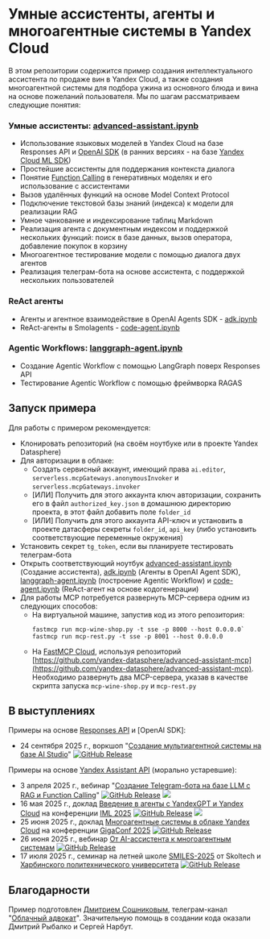 # Умные ассистенты, агенты и многоагентные системы в Yandex Cloud

В этом репозитории содержится пример создания интеллектуального ассистента по продаже вин в Yandex Cloud, а также создания многоагентной системы для подбора ужина из основного блюда и вина на основе пожеланий пользователя. Мы по шагам рассматриваем следующие понятия:

### Умные ассистенты: [advanced-assistant.ipynb](advanced-assistant.ipynb)
* Использование языковых моделей в Yandex Cloud на базе Responses API и [OpenAI SDK](https://github.com/openai/openai-python) (в ранних версиях - на базе [Yandex Cloud ML SDK](https://github.com/yandex-cloud/yandex-cloud-ml-sdk))
* Простейшие ассистенты для поддержания контекста диалога
* Понятие [Function Calling](https://yandex.cloud/ru/docs/foundation-models/concepts/yandexgpt/function-call) в генеративных моделях и его использование с ассистентами
* Вызов удалённых функций на основе Model Context Protocol
* Подключение текстовой базы знаний (индекса) к модели для реализации RAG
* Умное чанкование и индексирование таблиц Markdown
* Реализация агента с документным индексом и поддержкой нескольких функций: поиск в базе данных, вызов оператора, добавление покупок в корзину
* Многоагентное тестирование модели с помощью диалога двух агентов
* Реализация телеграм-бота на основе ассистента, с поддержкой нескольких пользователей

### ReAct агенты
* Агенты и агентное взаимодействие в OpenAI Agents SDK - [adk.ipynb](adk.ipynb)
* ReAct-агенты в Smolagents - [code-agent.ipynb](code-agent.ipynb)

### Agentic Workflows: [langgraph-agent.ipynb](langgraph-agent.ipynb)
* Создание Agentic Workflow с помощью LangGraph поверх Responses API
* Тестирование Agentic Workflow с помощью фреймворка RAGAS

## Запуск примера

Для работы с примером рекомендуется:
* Клонировать репозиторий (на своём ноутбуке или в проекте Yandex Datasphere)
* Для авторизации в облаке:
  - Создать сервисный аккаунт, имеющий права `ai.editor`, `serverless.mcpGateways.anonymousInvoker` и `serverless.mcpGateways.invoker`
  - [ИЛИ] Получить для этого аккаунта ключ авторизации, сохранить его в файл `authorized_key.json` в домашнюю директорию проекта, в этот файл добавить поле `folder_id`
  - [ИЛИ] Получить для этого аккаунта API-ключ и установить в проекте датасферы секреты `folder_id`, `api_key` (либо установить соответствующие переменные окружения)
* Установить секрет `tg_token`, если вы планируете тестировать телеграм-бота
* Открыть соответствующий ноутбук [advanced-assistant.ipynb](advanced-assistant.ipynb) (Создание ассистента), [adk.ipynb](adk.ipynb) (Агенты в OpenAI Agent SDK), [langgraph-agent.ipynb](langgraph-agent.ipynb) (построение Agentic Workflow) и [code-agent.ipynb](code-agent.ipynb) (ReAct-агент на основе кодогенерации)
* Для работы MCP потребуется развернуть MCP-сервера одним из следующих способов:
  - На виртуальной машине, запустив код из этого репозитория:
    ```
    fastmcp run mcp-wine-shop.py -t sse -p 8000 --host 0.0.0.0`
    fastmcp run mcp-rest.py -t sse -p 8001 --host 0.0.0.0
    ```
  - На [FastMCP Cloud](https://fastmcp.cloud/), используя репозиторий [https://github.com/yandex-datasphere/advanced-assistant-mcp](https://github.com/yandex-datasphere/advanced-assistant-mcp). Необходимо развернуть два MCP-сервера, указав в качестве скрипта запуска `mcp-wine-shop.py` и `mcp-rest.py`

## В выступлениях

Примеры на основе [Responses API](https://yandex.cloud/ru/docs/ai-studio/concepts/agents/) и [OpenAI SDK]:
* 24 сентября 2025 г., воркшоп "[Создание мультиагентной системы на базе AI Studio](https://scale.yandex.cloud/workshops/)" [![GitHub Release](https://img.shields.io/github/v/release/yandex-datasphere/advanced-assistant?filter=v4)](https://github.com/yandex-datasphere/advanced-assistant/tree/v4)

Примеры на основе [Yandex Assistant API](https://yandex.cloud/ru/docs/ai-studio/concepts/assistant/) (морально устаревшие):

* 3 апреля 2025 г., вебинар "[Создание Telegram-бота на базе LLM с RAG и Function Calling](https://yandex.cloud/ru/events/1117)" [![GitHub Release](https://img.shields.io/github/v/release/yandex-datasphere/advanced-assistant?filter=v1)](https://github.com/yandex-datasphere/advanced-assistant/tree/v1) [![](https://img.shields.io/badge/смотреть-запись-blue)](https://yandex.cloud/ru/events/1117)
* 16 мая 2025 г., доклад [Введение в агенты с YandexGPT и Yandex Cloud](https://imlconf.com/talks/2dd289be1ff54eeab2c2cce578668c23/) на конференции [IML 2025](https://imlconf.com/) [![GitHub Release](https://img.shields.io/github/v/release/yandex-datasphere/advanced-assistant?filter=v2)](https://github.com/yandex-datasphere/advanced-assistant/tree/v2) [![](https://img.shields.io/badge/смотреть-запись-blue)](https://imlconf.com/talks/2dd289be1ff54eeab2c2cce578668c23/)
* 25 июня 2025 г., доклад [Многоагентные системы в облаке Yandex Cloud](https://gigaconf.ru/program) на конференции [GigaConf 2025](https://gigaconf.ru/) [![GitHub Release](https://img.shields.io/github/v/release/yandex-datasphere/advanced-assistant?filter=v3)](https://github.com/yandex-datasphere/advanced-assistant/tree/v3)
* 26 июня 2025 г., вебинар [От AI-ассистента к многоагентным системам](https://yandex.cloud/ru/events/1282) [![GitHub Release](https://img.shields.io/github/v/release/yandex-datasphere/advanced-assistant?filter=v3)](https://github.com/yandex-datasphere/advanced-assistant/tree/v3)
* 17 июля 2025 г., семинар на летней школе [SMILES-2025](https://smiles.skoltech.ru/) от Skoltech и [Харбинского политехнического университета](https://en.hit.edu.cn/) [![GitHub Release](https://img.shields.io/github/v/release/yandex-datasphere/advanced-assistant?filter=v3e)](https://github.com/yandex-datasphere/advanced-assistant/tree/v3e)

## Благодарности

Пример подготовлен [Дмитрием Сошниковым](https://soshnikov.com/ru), телеграм-канал "[Облачный адвокат](http://t.me/shwarsico)". Значительную помощь в создании кода оказали Дмитрий Рыбалко и Сергей Нарбут.